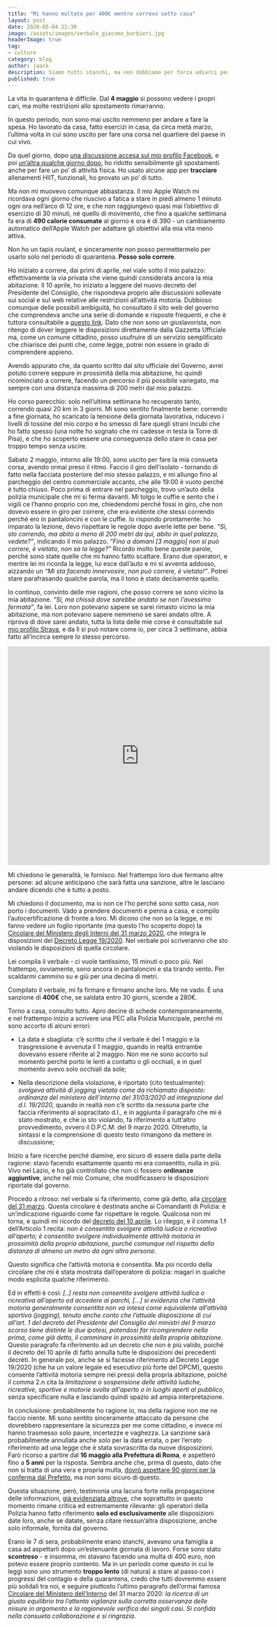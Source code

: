 ```yaml
---
title: "Mi hanno multato per 400€ mentre correvo sotto casa"
layout: post
date: 2020-05-04 22:30
image: /assets/images/verbale_giacomo_barbieri.jpg
headerImage: true
tag:
- culture
category: blog
author: jaack
description: Siamo tutti stanchi, ma non dobbiamo per forza odiarci per delle sottigliezze burocratiche
published: true
---
```

La vita in quarantena è difficile. Dal **4 maggio** si possono vedere i propri cari, ma molte restrizioni allo spostamento rimarranno.

In questo periodo, non sono mai uscito nemmeno per andare a fare la spesa. Ho lavorato da casa, fatto esercizi in casa, da circa metà marzo, l’ultima volta in cui sono uscito per fare una corsa nel quartiere del paese in cui vivo.

Da quel giorno, dopo [una discussione accesa sul mio profilo Facebook](https://www.facebook.com/ijaack94/posts/10221498640918720?__cft__[0]=AZU2Gk5rqEZTSTlBb1Z1Yc0fTayl6_NLjruIgUfwbG6VPavqhOSZNjpCxzdYl4vOGh2NC-UzeDYieQPkStOqyoshKbjUPT8HShfv0bl7s5jTREcphJKHci5mjvwm4q2Vig8&__tn__=%2CO%2CP-R), e poi [un’altra qualche giorno dopo](https://www.facebook.com/ijaack94/posts/10221522517835628?__cft__[0]=AZVY2RtrkKyOH3RKzHU6yXMKVClnvLzGr37Tcf7s1KdTzEELtSPzm6AwPjwiWybPMAnMLQNh4Kt9rzzgtUG5kxjblFqxQRlXARa2kWNTt4IQQA2NLkafwYELqhldLadsl0Y&__tn__=%2CO%2CP-R), ho ridotto sensibilmente gli spostamenti anche per fare un po’ di attività fisica. Ho usato alcune app per **tracciare** allenamenti HIIT, funzionali, ho provato un po’ di tutto.

Ma non mi muovevo comunque abbastanza. Il mio Apple Watch mi ricordava ogni giorno che riuscivo a fatica a stare in piedi almeno 1 minuto ogni ora nell’arco di 12 ore, e che non raggiungevo quasi mai l’obiettivo di esercizio di 30 minuti, né quello di movimento, che fino a qualche settimana fa era di **490 calorie consumate** al giorno e ora è di 390 - un cambiamento automatico dell’Apple Watch per adattare gli obiettivi alla mia vita meno attiva.

Non ho un tapis roulant, e sinceramente non posso permettermelo per usarlo solo nel periodo di quarantena. **Posso solo correre**.

Ho iniziato a correre, dai primi di aprile, nel viale sotto il mio palazzo: effettivamente la via privata che viene quindi considerata ancora la mia abitazione. Il 10 aprile, ho iniziato a leggere del nuovo decreto del Presidente del Consiglio, che rispondeva proprio alle discussioni sollevate sui social e sul web relative alle restrizioni all’attività motoria. Dubbioso comunque delle possibili ambiguità, ho consultato il sito web del governo che comprendeva anche una serie di domande e risposte frequenti, e che è tuttora consultabile a [questo link](http://www.governo.it/it/faq-iorestoacasa). Dato che non sono un giuslavorista, non ritengo di dover leggere le disposizioni direttamente dalla Gazzetta Ufficiale ma, come un comune cittadino, posso usufruire di un servizio semplificato che chiarisce dei punti che, come legge, potrei non essere in grado di comprendere appieno.

Avendo appurato che, da quanto scritto dal sito ufficiale del Governo, avrei potuto correre seppure in prossimità della mia abitazione, ho quindi ricominciato a correre, facendo un percorso il più possibile variegato, ma sempre con una distanza massima di 200 metri dal mio palazzo.

Ho corso parecchio: solo nell’ultima settimana ho recuperato tanto, correndo quasi 20 km in 3 giorni. Mi sono sentito finalmente bene: correndo a fine giornata, ho scaricato la tensione della giornata lavorativa, riducevo i livelli di tossine del mio corpo e ho smesso di fare quegli strani incubi che ho fatto spesso (una notte ho sognato che mi cadesse in testa la Torre di Pisa), e che ho scoperto essere una conseguenza dello stare in casa per troppo tempo senza uscire.

Sabato 2 maggio, intorno alle 19:00, sono uscito per fare la mia consueta corsa, avendo ormai preso il ritmo. Faccio il giro dell’isolato - tornando di fatto nella facciata posteriore del mio stesso palazzo, e mi allungo fino al parcheggio del centro commerciale accanto, che alle 19:00 è vuoto perché è tutto chiuso. Poco prima di entrare nel parcheggio, trovo un’auto della polizia municipale che mi si ferma davanti. Mi tolgo le cuffie e sento che i vigili ce l’hanno proprio con me, chiedendomi perché fossi in giro, che non dovevo essere in giro per correre, che era evidente che stessi correndo perché ero in pantaloncini e con le cuffie. Io rispondo prontamente: ho imparato la lezione, devo rispettare le regole dopo averle lette per bene. *“Sì, sto correndo, ma abito a meno di 200 metri da qui, abito in quel palazzo, vedete?”*, indicando il mio palazzo. *“Fino a domani \[3 maggio\] non si può correre, è vietato, non sa la legge?”* Ricordo molto bene queste parole, perché sono state quelle che mi hanno fatto scattare. Erano due operatori, e mentre lei mi ricorda la legge, lui esce dall’auto e mi si avventa addosso, aizzando un *“Mi sta facendo innervosire, non può correre, è vietato!”*. Potrei stare parafrasando qualche parola, ma il tono è stato decisamente quello.

Io continuo, convinto delle mie ragioni, che posso correre se sono vicino la mia abitazione. *“Sì, ma chissà dove sarebbe andato se non l’avessimo fermata”*, fa lei. Loro non potevano sapere se sarei rimasto vicino la mia abitazione, ma non potevano sapere nemmeno se sarei andato oltre. A riprova di dove sarei andato, tutta la lista delle mie corse è consultabile sul [mio profilo Strava](https://www.strava.com/athletes/29539658), e da lì si può notare come io, per circa 3 settimane, abbia fatto all’incirca sempre lo stesso percorso.

<iframe height='500' width='600' frameborder='0' allowtransparency='true' scrolling='no' src='https://www.strava.com/activities/3387146867/embed/ad88733ea0518ebded62f4899bf7ec65398cc92d'></iframe>

Mi chiedono le generalità, le fornisco. Nel frattempo loro due fermano altre persone: ad alcune anticipano che sarà fatta una sanzione, altre le lasciano andare dicendo che è tutto a posto.

Mi chiedono il documento, ma io non ce l’ho perché sono sotto casa, non porto i documenti. Vado a prendere documenti e penna a casa, e compilo l’autocertificazione di fronte a loro. Mi dicono che non so la legge, e mi fanno vedere un foglio riportante (ma questo l’ho scoperto dopo) la [Circolare del Ministero degli Interni del 31 marzo 2020](https://www.interno.gov.it/sites/default/files/circolare_precisazioni_spostamenti_31.3.2020.pdf), che integra le disposizioni del [Decreto Legge 19/2020](https://www.gazzettaufficiale.it/eli/id/2020/03/25/20G00035/sg). Nel verbale poi scriveranno che sto violando le disposizioni di quella circolare.

Lei compila il verbale - ci vuole tantissimo, 15 minuti o poco più. Nel frattempo, ovviamente, sono ancora in pantaloncini e sta tirando vento. Per scaldarmi cammino su e giù per una decina di metri.

Compilato il verbale, mi fa firmare e firmano anche loro. Me ne vado. È una sanzione di **400€** che, se saldata entro 30 giorni, scende a 280€.

Torno a casa, consulto tutto. Apro decine di schede contemporaneamente, e nel frattempo inizio a scrivere una PEC alla Polizia Municipale, perché mi sono accorto di alcuni errori:

- La data è sbagliata: c’è scritto che il verbale è del 1 maggio e la trasgressione è avvenuta il 1 maggio, quando in realtà entrambe dovevano essere riferite al 2 maggio. Non me ne sono accorto sul momento perchè porto le lenti a contatto o gli occhiali, e in quel momento avevo solo occhiali da sole;

- Nella descrizione della violazione, è riportato (cito testualmente): *svolgeva attività di jogging vietata come da richiamato disposto: ordinanza del ministero dell’interno del 31/03/2020 ad integrazione del d.l. 19/2020,* quando in realtà non c’è scritto da nessuna parte che faccia riferimento al sopracitato d.l., e in aggiunta il paragrafo che mi è stato mostrato, e che io sto violando, fa riferimento a tutt’altro provvedimento, ovvero il D.P.C.M. del 9 marzo 2020. Oltretutto, la sintassi e la comprensione di questo testo rimangono da mettere in discussione;

Inizio a fare ricerche perché diamine, ero sicuro di essere dalla parte della ragione: stavo facendo esattamente quanto mi era consentito, nulla in più. Vivo nel Lazio, e ho già controllato che non ci fossero **ordinanze aggiuntive**, anche nel mio Comune, che modificassero le disposizioni riportate dal governo.

Procedo a ritroso: nel verbale si fa riferimento, come già detto, alla [circolare del 31 marzo](https://www.interno.gov.it/sites/default/files/circolare_precisazioni_spostamenti_31.3.2020.pdf). Questa circolare è destinata anche ai Comandanti di Polizia: è un’indicazione riguardo come far rispettare le regole. Qualcosa non mi torna, e quindi mi ricordo del [decreto del 10 aprile](https://www.gazzettaufficiale.it/eli/gu/2020/04/11/97/sg/pdf). Lo rileggo, e il comma 1.f dell’Articolo 1 recita: *non è consentito svolgere attività ludica o ricreativa all’aperto; è consentito svolgere individualmente attività motoria in prossimità della propria abitazione, purché comunque nel rispetto della distanza di almeno un metro da ogni altra persona*.

Questo significa che l’attività motoria è consentita. Ma poi ricordo della circolare che mi è stata mostrata dall’operatore di polizia: magari in qualche modo esplicita qualche riferimento.

Ed in effetti è così: *\[..\] resta non consentito svolgere attività ludica o ricreativa all’aperto ed accedere ai parchi, \[...\] si evidenzia che l’attività motoria generalmente consentita non va intesa come equivalente all’attività sportiva (jogging), tenuto anche conto che l’attuale disposizione di cui all’art. 1 del decreto del Presidente del Consiglio dei ministri del 9 marzo scorso tiene distinte le due ipotesi, potendosi far ricomprendere nella prima, come già detto, il camminare in prossimità della propria abitazione.* Questo paragrafo fa riferimento ad un decreto che non è più valido, poiché il decreto del 10 aprile di fatto annulla tutte le disposizioni dei precedenti decreti. In generale poi, anche se si facesse riferimento al Decreto Legge 19/2020 (che ha un valore legale ed esecutivo più forte del DPCM), questo consente l’attività motoria sempre nei pressi della propria abitazione, poiché il comma 2.n cita la *limitazione o sospensione delle attività ludiche, ricreative, sportive e motorie svolte all'aperto o in luoghi aperti al pubblico*, senza specificare nulla e lasciando quindi spazio ad ampia interpretazione.

In conclusione: probabilmente ho ragione io, ma della ragione non me ne faccio niente. Mi sono sentito sinceramente attaccato da persone che dovrebbero rappresentare la sicurezza per me come cittadino, e invece mi hanno trasmesso solo paure, incertezze e vaghezza. La sanzione sarà probabilmente annullata anche solo per la data errata, o per l’errato riferimento ad una legge che è stata sovrascritta da nuove disposizioni. Farò ricorso a partire dal **16 maggio alla Prefettura di Roma**, e aspetterò fino a **5 anni** per la risposta. Sembra anche che, prima di questo, dato che non si tratta di una vera e propria multa, [dovrò aspettare 90 giorni per la conferma dal Prefetto](https://www.aduc.it/comunicato/coronavirus+mobilita+individuale+come+fare+ricorso_30942.php), ma non sono sicuro di questo.

Questa situazione, però, testimonia una lacuna forte nella propagazione delle informazioni, [già evidenziata altrove](https://www.ilpost.it/massimoarcangeli/2020/04/03/circolare-ministeriale-sulla-passeggiata/), che soprattutto in questo momento rimane critica ed estremamente rilevante: gli operatori della Polizia hanno fatto riferimento **solo ed esclusivamente** alle disposizioni date loro, anche se datate, senza citare nessun’altra disposizione, anche solo informale, fornita dal governo.

Erano le 7 di sera, probabilmente erano stanchi, avevano una famiglia a casa ad aspettarli dopo un’estenuante giornata di lavoro. Forse sono stato **scontroso** - e insomma, mi stavano facendo una multa di 400 euro, non potevo essere proprio contento. Ma in un periodo come questo in cui le leggi sono uno strumento **troppo lento** (di natura) a stare al passo con i progressi del contagio e della quarantena, credo che tutti dovremmo essere più solidali tra noi, e seguire piuttosto l’ultimo paragrafo dell’ormai famosa [Circolare del Ministero dell’Interno](https://www.interno.gov.it/sites/default/files/circolare_precisazioni_spostamenti_31.3.2020.pdf) del 31 marzo 2020: *la ricerca di un giusto equilibrio tra l’attenta vigilanza sulla corretta osservanza delle misure in argomento e la ragionevole verifica dei singoli casi. Si confida nella consueta collaborazione e si ringrazia.*
